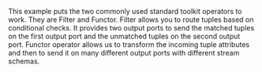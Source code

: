 This example puts the two commonly used standard toolkit operators to work. They are Filter and Functor. Filter allows you to route tuples based on conditional checks. It provides two output ports to send the matched tuples on the first output port and the unmatched tuples on the second output port. Functor operator allows us to transform the incoming tuple attributes and then to send it on many different output ports with different stream schemas.

